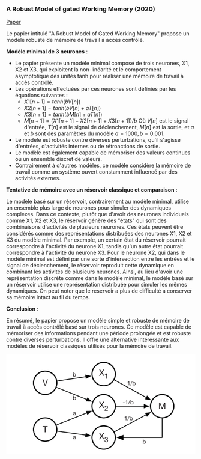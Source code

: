 ### A Robust Model of gated Working Memory (2020)

[Paper](https://www.labri.fr/perso/nrougier/papers/10.1162.neco_a_01249.pdf)

Le papier intitulé "A Robust Model of Gated Working Memory" propose un modèle robuste de mémoire de travail à accès contrôlé. 

**Modèle minimal de 3 neurones** :
- Le papier présente un modèle minimal composé de trois neurones, X1, X2 et X3, qui exploitent la non-linéarité et le comportement asymptotique des unités tanh pour réaliser une mémoire de travail à accès contrôlé.
- Les opérations effectuées par ces neurones sont définies par les équations suivantes :
  - $X1[n + 1] = tanh(b V[n])$
  - $X2[n + 1] = tanh(b V[n] + a T[n])$
  - $X3[n + 1] = tanh(b M[n] + a T[n])$
  - $M[n + 1] = (X1[n + 1] - X2[n + 1] + X3[n + 1])/b$
  Où $V[n]$ est le signal d'entrée, $T[n]$ est le signal de déclenchement, $M[n]$ est la sortie, et $a$ et $b$ sont des paramètres du modèle $a = 1000, b = 0.001$.
- Le modèle est robuste contre diverses perturbations, qu'il s'agisse d'entrées, d'activités internes ou de rétroactions de sortie.
- Le modèle est également capable de mémoriser des valeurs continues ou un ensemble discret de valeurs.
- Contrairement à d'autres modèles, ce modèle considère la mémoire de travail comme un système ouvert constamment influencé par des activités externes.

**Tentative de mémoire avec un réservoir classique et comparaison** :

Le modèle basé sur un réservoir, contrairement au modèle minimal, utilise un ensemble plus large de neurones pour simuler des dynamiques complexes. Dans ce contexte, plutôt que d'avoir des neurones individuels comme X1, X2 et X3, le réservoir génère des "états" qui sont des combinaisons d'activités de plusieurs neurones. Ces états peuvent être considérés comme des représentations distribuées des neurones X1, X2 et X3 du modèle minimal. Par exemple, un certain état du réservoir pourrait correspondre à l'activité du neurone X1, tandis qu'un autre état pourrait correspondre à l'activité du neurone X3. Pour le neurone X2, qui dans le modèle minimal est défini par une sorte d'intersection entre les entrées et le signal de déclenchement, le réservoir reproduit cette dynamique en combinant les activités de plusieurs neurones. Ainsi, au lieu d'avoir une représentation discrète comme dans le modèle minimal, le modèle basé sur un réservoir utilise une représentation distribuée pour simuler les mêmes dynamiques. 
On peut noter que le reservoir a plus de difficulté a conserver sa mémoire intact au fil du temps.

**Conclusion** :

En résumé, le papier propose un modèle simple et robuste de mémoire de travail à accès contrôlé basé sur trois neurones. Ce modèle est capable de mémoriser des informations pendant une période prolongée et est robuste contre diverses perturbations. Il offre une alternative intéressante aux modèles de réservoir classiques utilisés pour la mémoire de travail.

![Modèle minimal de 3 neurones](../schema/Minimal%20model%20for%20gated%20working%20memory.png)